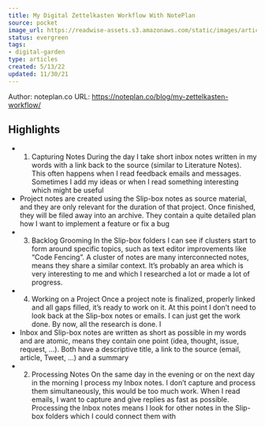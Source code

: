 ```yaml
---
title: My Digital Zettelkasten Workflow With NotePlan
source: pocket
image_url: https://readwise-assets.s3.amazonaws.com/static/images/article2.74d541386bbf.png
status: evergreen
tags: 
- digital-garden 
type: articles
created: 5/13/22
updated: 11/30/21
---
```


Author: noteplan.co
URL: https://noteplan.co/blog/my-zettelkasten-workflow/

## Highlights
- 1. Capturing Notes During the day I take short inbox notes written in my words with a link back to the source (similar to Literature Notes). This often happens when I read feedback emails and messages. Sometimes I add my ideas or when I read something interesting which might be useful
- Project notes are created using the Slip-box notes as source material, and they are only relevant for the duration of that project. Once finished, they will be filed away into an archive. They contain a quite detailed plan how I want to implement a feature or fix a bug
- 3. Backlog Grooming In the Slip-box folders I can see if clusters start to form around specific topics, such as text editor improvements like “Code Fencing”. A cluster of notes are many interconnected notes, means they share a similar context. It’s probably an area which is very interesting to me and which I researched a lot or made a lot of progress.
- 4. Working on a Project Once a project note is finalized, properly linked and all gaps filled, it’s ready to work on it. At this point I don’t need to look back at the Slip-box notes or emails. I can just get the work done. By now, all the research is done. I
- Inbox and Slip-box notes are written as short as possible in my words and are atomic, means they contain one point (idea, thought, issue, request, …). Both have a descriptive title, a link to the source (email, article, Tweet, …) and a summary
- 2. Processing Notes On the same day in the evening or on the next day in the morning I process my Inbox notes. I don’t capture and process them simultaneously, this would be too much work. When I read emails, I want to capture and give replies as fast as possible. Processing the Inbox notes means I look for other notes in the Slip-box folders which I could connect them with
